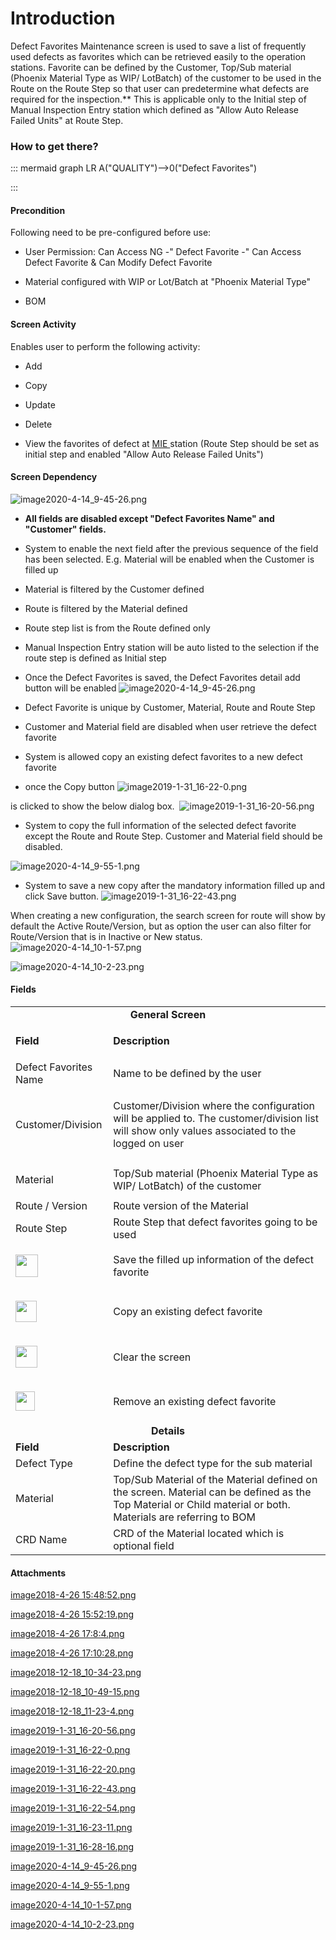 # Introduction

Defect Favorites Maintenance
screen is used to save a list of frequently used defects as favorites which can be retrieved easily to the operation stations. Favorite can be defined by the Customer, Top/Sub material (Phoenix Material Type as WIP/ LotBatch) of the customer to be used in the Route on the Route Step so that user can predetermine what defects are required for the inspection.\*\* This is applicable only to the Initial step of Manual Inspection Entry station which defined as "Allow Auto Release Failed Units" at Route Step.


### How to get there?




::: mermaid
graph LR
A("QUALITY")-->0("Defect Favorites")

:::


#### **Precondition** 


Following need to be pre-configured before use:

- User Permission: Can Access NG -" Defect Favorite -" Can Access Defect Favorite & Can Modify Defect Favorite

- Material configured with WIP or Lot/Batch at "Phoenix Material Type"

- BOM


#### Screen Activity



Enables user to perform the following activity:

- Add

- Copy

- Update

- Delete

- View the favorites of defect at
[MIE ](iFactory-JGP-MES/iFactory-JGP-MES-Home/iFactory-JGP-MS/CONTENT/Quality/Defect/Favorites-of-Defect.md)station (Route Step should be set as initial step and enabled "Allow Auto Release Failed Units")

#### **Screen Dependency** 



![image2020-4-14_9-45-26.png](/.attachments/69632056.png)



- **All fields are disabled except "Defect Favorites Name" and "Customer" fields.**


- System to enable the next field after the previous sequence of the field has been selected. E.g. Material will be enabled when the Customer is filled up

- Material is filtered by the Customer defined

- Route is filtered by the Material defined

- Route step list is from the Route defined only

- Manual Inspection Entry station will be auto listed to the selection if the route step is defined as Initial step

- Once the Defect Favorites is saved, the Defect Favorites detail add button will be enabled
![image2020-4-14_9-45-26.png](/.attachments/39649439.png)



- Defect Favorite is unique by Customer, Material, Route and Route Step


- Customer and Material field are disabled when user retrieve the defect favorite

- System is allowed copy an existing defect favorites to a new defect favorite

- once the Copy button
![image2019-1-31_16-22-0.png](/.attachments/42991752.png)


is clicked to show the below dialog box. 
![image2019-1-31_16-20-56.png](/.attachments/42991751.png)



- System to copy the full information of the selected defect favorite except the Route and Route Step. Customer and Material field should be disabled.

![image2020-4-14_9-55-1.png](/.attachments/69632057.png)




- System to save a new copy after the mandatory information filled up and click Save button.
![image2019-1-31_16-22-43.png](/.attachments/42991754.png)


When creating a new configuration, the search screen for route will show by default the Active Route/Version, but as option the user can also filter for Route/Version that is in Inactive or New status.
![image2020-4-14_10-1-57.png](/.attachments/69632059.png)


![image2020-4-14_10-2-23.png](/.attachments/69632060.png)




#### **Fields** 



<table class="confluenceTable"><colgroup><col style="width: 161.0px;" /><col style="width: 901.0px;" /></colgroup><tbody><tr><td style="text-align: center;" colspan="2" class="confluenceTd"><strong>General Screen</strong></td></tr><tr><td class="highlight-grey confluenceTd" data-highlight-colour="grey"><p><strong>Field</strong></p></td><td class="highlight-grey confluenceTd" data-highlight-colour="grey"><p><strong>Description</strong></p></td></tr><tr><td colspan="1" class="confluenceTd">Defect Favorites Name</td><td colspan="1" class="confluenceTd">Name to be defined by the user</td></tr><tr><td class="confluenceTd"><p>Customer/Division</p></td><td class="confluenceTd"><p>Customer/Division where the configuration will be applied to. <span style="color: rgb(34,34,34);">The customer/division list will show only values associated to the logged on user</span></p></td></tr><tr><td colspan="1" class="confluenceTd"><p>Material</p></td><td colspan="1" class="confluenceTd">Top/Sub material (Phoenix Material Type as WIP/ LotBatch) of the customer</td></tr><tr><td colspan="1" class="confluenceTd">Route / Version</td><td colspan="1" class="confluenceTd">Route version of the Material</td></tr><tr><td colspan="1" class="confluenceTd">Route Step</td><td colspan="1" class="confluenceTd">Route Step that defect favorites going to be used</td></tr><tr><td colspan="1" class="confluenceTd"><div class="content-wrapper"><p><span class="confluence-embedded-file-wrapper confluence-embedded-manual-size"><img class="confluence-embedded-image confluence-thumbnail" height="36" src="https://dev.azure.com/jblprd/Production%20Systems-JGP/_apis/git/repositories/wiki-JGP iFactory/items?path=/.attachments/42991754.png&$format=octetStream" data-image-src="https://dev.azure.com/jblprd/Production%20Systems-JGP/_apis/git/repositories/wiki-JGP iFactory/items?path=/.attachments/42991754.png&$format=octetStream" data-unresolved-comment-count="0" data-linked-resource-id="42991754" data-linked-resource-version="1" data-linked-resource-type="attachment" data-linked-resource-default-alias="image2019-1-31-16-22-43.png" data-base-url="http://usplnd0wiki01:8090" data-linked-resource-content-type="image/png" data-linked-resource-container-id="39649431" data-linked-resource-container-version="4" /></span></p></div></td><td colspan="1" class="confluenceTd">Save the filled up information of the defect favorite</td></tr><tr><td colspan="1" class="confluenceTd"><div class="content-wrapper"><p><span class="confluence-embedded-file-wrapper confluence-embedded-manual-size"><img class="confluence-embedded-image confluence-thumbnail" height="34" src="https://dev.azure.com/jblprd/Production%20Systems-JGP/_apis/git/repositories/wiki-JGP iFactory/items?path=/.attachments/42991753.png&$format=octetStream" data-image-src="https://dev.azure.com/jblprd/Production%20Systems-JGP/_apis/git/repositories/wiki-JGP iFactory/items?path=/.attachments/42991753.png&$format=octetStream" data-unresolved-comment-count="0" data-linked-resource-id="42991753" data-linked-resource-version="1" data-linked-resource-type="attachment" data-linked-resource-default-alias="image2019-1-31-16-22-20.png" data-base-url="http://usplnd0wiki01:8090" data-linked-resource-content-type="image/png" data-linked-resource-container-id="39649431" data-linked-resource-container-version="4" /></span></p></div></td><td colspan="1" class="confluenceTd">Copy an existing defect favorite</td></tr><tr><td colspan="1" class="confluenceTd"><div class="content-wrapper"><p><span class="confluence-embedded-file-wrapper confluence-embedded-manual-size"><img class="confluence-embedded-image confluence-thumbnail" height="35" src="https://dev.azure.com/jblprd/Production%20Systems-JGP/_apis/git/repositories/wiki-JGP iFactory/items?path=/.attachments/42991755.png&$format=octetStream" data-image-src="https://dev.azure.com/jblprd/Production%20Systems-JGP/_apis/git/repositories/wiki-JGP iFactory/items?path=/.attachments/42991755.png&$format=octetStream" data-unresolved-comment-count="0" data-linked-resource-id="42991755" data-linked-resource-version="1" data-linked-resource-type="attachment" data-linked-resource-default-alias="image2019-1-31-16-22-54.png" data-base-url="http://usplnd0wiki01:8090" data-linked-resource-content-type="image/png" data-linked-resource-container-id="39649431" data-linked-resource-container-version="4" /></span></p></div></td><td colspan="1" class="confluenceTd">Clear the screen</td></tr><tr><td colspan="1" class="confluenceTd"><div class="content-wrapper"><p><span class="confluence-embedded-file-wrapper confluence-embedded-manual-size"><img class="confluence-embedded-image confluence-thumbnail" height="31" src="https://dev.azure.com/jblprd/Production%20Systems-JGP/_apis/git/repositories/wiki-JGP iFactory/items?path=/.attachments/42991756.png&$format=octetStream" data-image-src="https://dev.azure.com/jblprd/Production%20Systems-JGP/_apis/git/repositories/wiki-JGP iFactory/items?path=/.attachments/42991756.png&$format=octetStream" data-unresolved-comment-count="0" data-linked-resource-id="42991756" data-linked-resource-version="1" data-linked-resource-type="attachment" data-linked-resource-default-alias="image2019-1-31-16-23-11.png" data-base-url="http://usplnd0wiki01:8090" data-linked-resource-content-type="image/png" data-linked-resource-container-id="39649431" data-linked-resource-container-version="4" /></span></p></div></td><td colspan="1" class="confluenceTd">Remove an existing defect favorite</td></tr><tr><td style="text-align: center;" colspan="2" class="confluenceTd"><strong>Details</strong></td></tr><tr><td class="highlight-grey confluenceTd" colspan="1" data-highlight-colour="grey"><strong>Field</strong></td><td class="highlight-grey confluenceTd" colspan="1" data-highlight-colour="grey"><strong>Description</strong></td></tr><tr><td colspan="1" class="confluenceTd">Defect Type</td><td colspan="1" class="confluenceTd">Define the defect type for the sub material</td></tr><tr><td colspan="1" class="confluenceTd">Material</td><td colspan="1" class="confluenceTd">Top/Sub Material of the Material defined on the screen. Material can be defined as the Top Material or Child material or both. Materials are referring to BOM</td></tr><tr><td colspan="1" class="confluenceTd">CRD Name</td><td colspan="1" class="confluenceTd">CRD of the Material located which is optional field</td></tr></tbody></table>



#### Attachments

[image2018-4-26 15:48:52.png](/.attachments/39649433.png)
[image2018-4-26 15:52:19.png](/.attachments/39649434.png)
[image2018-4-26 17:8:4.png](/.attachments/39649435.png)
[image2018-4-26 17:10:28.png](/.attachments/39649436.png)
[image2018-12-18_10-34-23.png](/.attachments/39649437.png)
[image2018-12-18_10-49-15.png](/.attachments/39649438.png)
[image2018-12-18_11-23-4.png](/.attachments/39649439.png)
[image2019-1-31_16-20-56.png](/.attachments/42991751.png)
[image2019-1-31_16-22-0.png](/.attachments/42991752.png)
[image2019-1-31_16-22-20.png](/.attachments/42991753.png)
[image2019-1-31_16-22-43.png](/.attachments/42991754.png)
[image2019-1-31_16-22-54.png](/.attachments/42991755.png)
[image2019-1-31_16-23-11.png](/.attachments/42991756.png)
[image2019-1-31_16-28-16.png](/.attachments/42991757.png)
[image2020-4-14_9-45-26.png](/.attachments/69632056.png)
[image2020-4-14_9-55-1.png](/.attachments/69632057.png)
[image2020-4-14_10-1-57.png](/.attachments/69632059.png)
[image2020-4-14_10-2-23.png](/.attachments/69632060.png)
